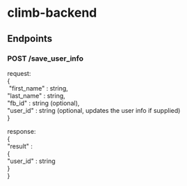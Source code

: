 # climb-backend

## Endpoints

### POST /save_user_info
request:  
{  
  &nbsp;"first_name"  :   string,  
  "last_name"   :   string,  
  "fb_id"       :   string (optional),  
  "user_id"     :   string (optional, updates the user info if supplied)  
}  

response:  
{  
  "result"   :  
    {  
      "user_id"   :   string  
    }  
}  
